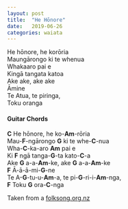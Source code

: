 ```yaml
---
layout: post
title:  "He Hōnore"
date:   2019-06-26 
categories: waiata
---
```


He hōnore, he korōria  
Maungārongo ki te whenua  
Whakaaro pai e  
Kingā tangata katoa  
Ake ake, ake ake  
Āmine  
Te Atua, te piringa,  
Toku oranga



#### Guitar Chords


**C** He hōnore, he ko-**Am**-rōria  
Mau-**F**-ngārongo **G** ki te whe-**C**-nua  
Wha-**C**-ka-aro **Am** pai e  
Ki **F** ngā tanga-**G**-ta kato-**C**-a  
Ake **G** a-a-**Am**-ke, ake **G** a-a-**Am**-ke  
**F** Ā-ā-ā-mi-**G**-ne  
Te A-**G**-tu-u-**Am**-a, te pi-**G**-ri-i-**Am**-nga,  
**F** Toku **G** ora-**C**-nga

Taken from a [folksong.org.nz](http://folksong.org.nz/he_honore/index.html)


